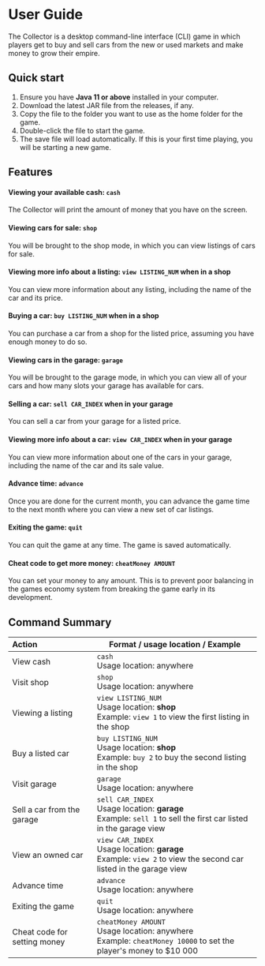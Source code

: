 # User Guide

The Collector is a desktop command-line interface (CLI) game in which players get to buy and sell cars from the new or used markets and make money to grow their empire. 

## Quick start

1. Ensure you have **Java 11 or above** installed in your computer. 
2. Download the latest JAR file from the releases, if any.
3. Copy the file to the folder you want to use as the home folder for the game. 
4. Double-click the file to start the game. 
5. The save file will load automatically. If this is your first time playing, you will be starting a new game. 



## Features

#### Viewing your available cash: `cash`

The Collector will print the amount of money that you have on the screen. 

#### Viewing cars for sale: `shop`

You will be brought to the shop mode, in which you can view listings of cars for sale.

#### Viewing more info about a listing: `view LISTING_NUM` when in a shop

You can view more information about any listing, including the name of the car and its price.

#### Buying a car: `buy LISTING_NUM` when in a shop

You can purchase a car from a shop for the listed price, assuming you have enough money to do so. 

#### Viewing cars in the garage: `garage`

You will be brought to the garage mode, in which you can view all of your cars and how many slots your garage has available for cars.

#### Selling a car: `sell CAR_INDEX` when in your garage

You can sell a car from your garage for a listed price.

#### Viewing more info about a car: `view CAR_INDEX` when in your garage

You can view more information about one of the cars in your garage, including the name of the car and its sale value. 

#### Advance time: `advance`

Once you are done for the current month, you can advance the game time to the next month where you can view a new set of car listings. 

#### Exiting the game: `quit`

You can quit the game at any time. The game is saved automatically.

#### Cheat code to get more money: `cheatMoney AMOUNT`

You can set your money to any amount. This is to prevent poor balancing in the games economy system from breaking the game early in its development.



## Command Summary

| Action                       | Format / usage location / Example                            |
| :--------------------------- | ------------------------------------------------------------ |
| View cash                    | `cash`<br />Usage location: anywhere                         |
| Visit shop                   | `shop`<br />Usage location: anywhere                         |
| Viewing a listing            | `view LISTING_NUM`<br />Usage location: **shop**<br />Example: `view 1` to view the first listing in the shop |
| Buy a listed car             | `buy LISTING_NUM`<br />Usage location: **shop**<br />Example: `buy 2` to buy the second listing in the shop |
| Visit garage                 | `garage`<br />Usage location: anywhere                       |
| Sell a car from the garage   | `sell CAR_INDEX`<br />Usage location: **garage**<br />Example: `sell 1` to sell the first car listed in the garage view |
| View an owned car            | `view CAR_INDEX`<br />Usage location: **garage**<br />Example: `view 2` to view the second car listed in the garage view |
| Advance time                 | `advance`<br />Usage location: anywhere                      |
| Exiting the game             | `quit`<br />Usage location: anywhere                         |
| Cheat code for setting money | `cheatMoney AMOUNT`<br />Usage location: anywhere<br />Example: `cheatMoney 10000` to set the player's money to $10 000 |

